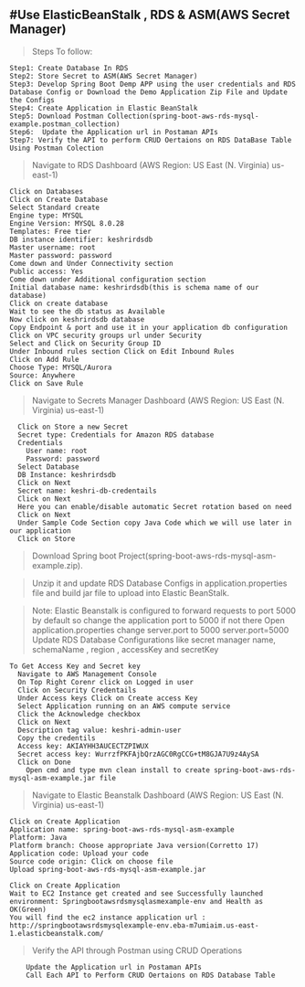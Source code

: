 

#Use ElasticBeanStalk , RDS & ASM(AWS Secret Manager)
-----------------------------------------------------------------------------------------------------------------------------------------------------------------------

> Steps To follow: 
	
	Step1: Create Database In RDS
  	Step2: Store Secret to ASM(AWS Secret Manager)
	Step3: Develop Spring Boot Demp APP using the user credentials and RDS Database Config or Download the Demo Application Zip File and Update the Configs
	Step4: Create Application in Elastic BeanStalk
	Step5: Download Postman Collection(spring-boot-aws-rds-mysql-example.postman_collection)
	Step6:  Update the Application url in Postaman APIs
	Step7: Verify the API to perform CRUD Oertaions on RDS DataBase Table Using Postman Colection

> Navigate to RDS Dashboard (AWS Region: US East (N. Virginia) us-east-1)
	
	Click on Databases
	Click on Create Database
	Select Standard create
	Engine type: MYSQL
	Engine Version: MYSQL 8.0.28
	Templates: Free tier
	DB instance identifier: keshrirdsdb
	Master username: root
	Master password: password
	Come down and Under Connectivity section
	Public access: Yes
	Come down under Additional configuration section
	Initial database name: keshrirdsdb(this is schema name of our database)
	Click on create database
	Wait to see the db status as Available
	Now click on keshrirdsdb database
	Copy Endpoint & port and use it in your application db configuration
	Click on VPC security groups url under Security
	Select and Click on Security Group ID
	Under Inbound rules section Click on Edit Inbound Rules
	Click on Add Rule
	Choose Type: MYSQL/Aurora
	Source: Anywhere
	Click on Save Rule

> Navigate to Secrets Manager Dashboard (AWS Region: US East (N. Virginia) us-east-1)

	  Click on Store a new Secret
	  Secret type: Credentials for Amazon RDS database
	  Credentials
	    User name: root
	    Password: password
	  Select Database
	  DB Instance: keshrirdsdb
	  Click on Next
	  Secret name: keshri-db-credentails
	  Click on Next
	  Here you can enable/disable automatic Secret rotation based on need
	  Click on Next
	  Under Sample Code Section copy Java Code which we will use later in our application
	  Click on Store
   
> Download Spring boot Project(spring-boot-aws-rds-mysql-asm-example.zip). 

> Unzip it and update RDS Database Configs in application.properties file and build jar file to upload into Elastic BeanStalk.
	
> Note: Elastic Beanstalk is configured to forward requests to port 5000 by default so change the application port to 5000 if not there
		Open application.properties change server.port to 5000
		server.port=5000
		Update RDS Database Configurations like secret manager name, schemaName , region , accessKey and secretKey
		
    To Get Access Key and Secret key
      Navigate to AWS Management Console
      On Top Right Corenr click on Logged in user
      Click on Security Credentails
      Under Access keys Click on Create access Key
      Select Application running on an AWS compute service
      Click the Acknowledge checkbox
      Click on Next
      Description tag value: keshri-admin-user
      Copy the credentils      
      Access key: AKIAYHH3AUCECTZPIWUX
      Secret access key: WurrzfPKFAjbQrzAGC0RgCCG+tM8GJA7U9z4AySA
      Click on Done
		Open cmd and type mvn clean install to create spring-boot-aws-rds-mysql-asm-example.jar file
		
> Navigate to Elastic Beanstalk Dashboard (AWS Region: US East (N. Virginia) us-east-1)
	
	Click on Create Application
	Application name: spring-boot-aws-rds-mysql-asm-example
	Platform: Java
	Platform branch: Choose appropriate Java version(Corretto 17)
	Application code: Upload your code
	Source code origin: Click on choose file
	Upload spring-boot-aws-rds-mysql-asm-example.jar
	
	Click on Create Application
	Wait to EC2 Instance get created and see Successfully launched environment: Springbootawsrdsmysqlasmexample-env and Health as OK(Green)
	You will find the ec2 instance application url : http://springbootawsrdsmysqlexample-env.eba-m7umiaim.us-east-1.elasticbeanstalk.com/
	
> Verify the API through Postman using CRUD Operations
		
		Update the Application url in Postaman APIs
		Call Each API to Perform CRUD Oertaions on RDS Database Table
		
		
